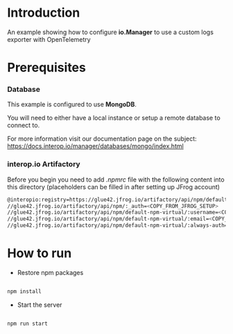 # Introduction

An example showing how to configure **io.Manager** to use a custom logs exporter with OpenTelemetry

# Prerequisites

### Database

This example is configured to use **MongoDB**.

You will need to either have a local instance or setup a remote database to connect to.

For more information visit our documentation page on the subject: https://docs.interop.io/manager/databases/mongo/index.html

### interop.io Artifactory

Before you begin you need to add _.npmrc_ file with the following content into this directory (placeholders can be filled in after setting up JFrog account)

```sh
@interopio:registry=https://glue42.jfrog.io/artifactory/api/npm/default-npm-virtual/
//glue42.jfrog.io/artifactory/api/npm/:_auth=<COPY_FROM_JFROG_SETUP>
//glue42.jfrog.io/artifactory/api/npm/default-npm-virtual/:username=<COPY_FROM_JFROG_SETUP>
//glue42.jfrog.io/artifactory/api/npm/default-npm-virtual/:email=<COPY_FROM_JFROG_SETUP>
//glue42.jfrog.io/artifactory/api/npm/default-npm-virtual/:always-auth=true
```

# How to run

- Restore npm packages

```sh

npm install

```

- Start the server

```sh

npm run start

```
